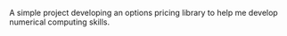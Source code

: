 A simple project developing an options pricing library to help me develop numerical computing skills.